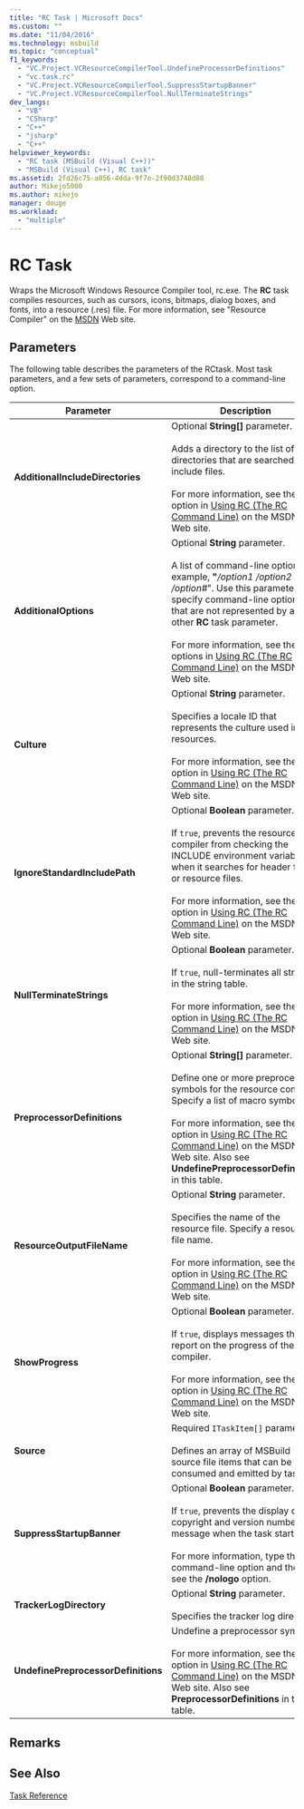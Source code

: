 ```yaml
---
title: "RC Task | Microsoft Docs"
ms.custom: ""
ms.date: "11/04/2016"
ms.technology: msbuild
ms.topic: "conceptual"
f1_keywords: 
  - "VC.Project.VCResourceCompilerTool.UndefineProcessorDefinitions"
  - "vc.task.rc"
  - "VC.Project.VCResourceCompilerTool.SuppressStartupBanner"
  - "VC.Project.VCResourceCompilerTool.NullTerminateStrings"
dev_langs: 
  - "VB"
  - "CSharp"
  - "C++"
  - "jsharp"
  - "C++"
helpviewer_keywords: 
  - "RC task (MSBuild (Visual C++))"
  - "MSBuild (Visual C++), RC task"
ms.assetid: 2fd26c75-a056-4dda-9f7e-2f90d3748d88
author: Mikejo5000
ms.author: mikejo
manager: douge
ms.workload: 
  - "multiple"
---
```

# RC Task
Wraps the Microsoft Windows Resource Compiler tool, rc.exe. The **RC** task compiles resources, such as cursors, icons, bitmaps, dialog boxes, and fonts, into a resource (.res) file. For more information, see "Resource Compiler" on the [MSDN](http://go.microsoft.com/fwlink/?LinkId=737) Web site.  
  
## Parameters  
 The following table describes the parameters of the RCtask. Most task parameters, and a few sets of parameters, correspond to a command-line option.  
  
|Parameter|Description|  
|---------------|-----------------|  
|**AdditionalIncludeDirectories**|Optional **String[]** parameter.<br /><br /> Adds a directory to the list of directories that are searched for include files.<br /><br /> For more information, see the **/I** option in [Using RC (The RC Command Line)](http://go.microsoft.com/fwlink/?LinkId=155730) on the MSDN Web site.|  
|**AdditionalOptions**|Optional **String** parameter.<br /><br /> A list of command-line optionsor example, **"***/option1 /option2 /option#*". Use this parameter to specify command-line options that are not represented by any other **RC** task parameter.<br /><br /> For more information, see the options in [Using RC (The RC Command Line)](http://go.microsoft.com/fwlink/?LinkId=155730) on the MSDN Web site.|  
|**Culture**|Optional **String** parameter.<br /><br /> Specifies a locale ID that represents the culture used in the resources.<br /><br /> For more information, see the **/l** option in [Using RC (The RC Command Line)](http://go.microsoft.com/fwlink/?LinkId=155730) on the MSDN Web site.|  
|**IgnoreStandardIncludePath**|Optional **Boolean** parameter.<br /><br /> If `true`, prevents the resource compiler from checking the INCLUDE environment variable when it searches for header files or resource files.<br /><br /> For more information, see the **/x** option in [Using RC (The RC Command Line)](http://go.microsoft.com/fwlink/?LinkId=155730) on the MSDN Web site.|  
|**NullTerminateStrings**|Optional **Boolean** parameter.<br /><br /> If `true`, null-terminates all strings in the string table.<br /><br /> For more information, see the **/n** option in [Using RC (The RC Command Line)](http://go.microsoft.com/fwlink/?LinkId=155730) on the MSDN Web site.|  
|**PreprocessorDefinitions**|Optional **String[]** parameter.<br /><br /> Define one or more preprocessor symbols for the resource compiler. Specify a list of macro symbols.<br /><br /> For more information, see the **/d** option in [Using RC (The RC Command Line)](http://go.microsoft.com/fwlink/?LinkId=155730) on the MSDN Web site. Also see **UndefinePreprocessorDefinitions** in this table.|  
|**ResourceOutputFileName**|Optional **String** parameter.<br /><br /> Specifies the name of the resource file. Specify a resource file name.<br /><br /> For more information, see the **/fo** option in [Using RC (The RC Command Line)](http://go.microsoft.com/fwlink/?LinkId=155730) on the MSDN Web site.|  
|**ShowProgress**|Optional **Boolean** parameter.<br /><br /> If `true`, displays messages that report on the progress of the compiler.<br /><br /> For more information, see the **/v** option in [Using RC (The RC Command Line)](http://go.microsoft.com/fwlink/?LinkId=155730) on the MSDN Web site.|  
|**Source**|Required `ITaskItem[]` parameter.<br /><br /> Defines an array of MSBuild source file items that can be consumed and emitted by tasks.|  
|**SuppressStartupBanner**|Optional **Boolean** parameter.<br /><br /> If `true`, prevents the display of the copyright and version number message when the task starts.<br /><br /> For more information, type the **/?** command-line option and then see the **/nologo** option.|  
|**TrackerLogDirectory**|Optional **String** parameter.<br /><br /> Specifies the tracker log directory.|  
|**UndefinePreprocessorDefinitions**|Undefine a preprocessor symbol.<br /><br /> For more information, see the **/u** option in [Using RC (The RC Command Line)](http://go.microsoft.com/fwlink/?LinkId=155730) on the MSDN Web site. Also see **PreprocessorDefinitions** in this table.|  
  
## Remarks  
  
## See Also  
 [Task Reference](../msbuild/msbuild-task-reference.md)